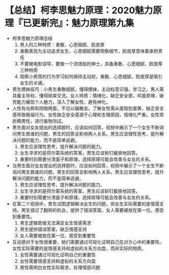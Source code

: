 # 【总结】柯李思魅力原理：2020魅力原理『已更新完』：魅力原理第九集

-   柯李思魅力原理总结
    1.  男人的三种特质：勇敢、心思细腻、脸皮厚
    2.  勇敢表现为主动追求女生，心思细腻需要观察细节，脸皮厚意味着承担责任
    3.  不要被电影误导，要做一个流氓般的绅士，具备勇敢、心思细腻、脸皮厚三种特质
    4.  观察小男孩的行为学习如何保持主动权，勇敢、心思细腻、脸皮厚是吸引女生的关键。
-   男生撩妹技巧：小男生勇敢细腻，懂得撩妹，主动权意识强，学习之。男人需具备主导权，懂得结束交流。女人特质：情绪化，缺乏安全感，鸡蛋原理，破壳能力展现个人魅力，深入了解女性，避免神化。
-   人性有光辉和阴暗两面，不应以偏概全。了解女性需从蛋殼到蛋黄，缺乏安全感导致极端行为。女性缺乏安全感源于心理和生理原因，情绪化严重。女性常折腾男性，进行废物测试。
-   男生面对女友提出的选择题时，应该如何回答，视频中展示了一个女生不断询问男生救谁的问题，男生的回答会影响两人关系。男生应该理性思考，提升解决问题的能力，而不是简单逃避。
    1.  男生应该理性思考，提升解决问题的能力。
    2.  女生寻求的是荷尔蒙系统的答案，男生应该斩钉截铁地回答。
    3.  重要时刻需要分清面子和原理，选择原理可能会改善与女友的关系。
-   当男生面对女友提出的选择题时，应该如何回答，视频中展示了一个女生不断询问男生救谁的问题，男生的回答会影响两人关系。男生应该理性思考，提升解决问题的能力，而不是简单逃避。
    1.  男生应该理性思考，提升解决问题的能力。
    2.  女生寻求的是荷尔蒙系统的答案，男生应该斩钉截铁地回答。
    3.  重要时刻需要分清面子和原理，选择原理可能会改善与女友的关系。
-   在第二个视频中，男生试图逻辑解决女生的问题，但女生实际需要的是情感支持。男生错过了翻转的机会，提供了错误答案。女人需要被放在第一位，感受到重要性。
    1.  男生逻辑思维无法满足女生情感需求
    2.  男生提供错误答案，缺乏情感支持
    3.  女人需要被放在第一位，感受到重要性
-   互动感对于女性很重要，她们需要通过可视化证明自己在对方心中的重要性。女性实际需要的是情感支持和虚拟的关系方向盘，而非实际的物质。
    1.  女性需要通过可视化证明自己的重要性
    2.  女性需要情感支持和虚拟的关系方向盘
    3.  男性需明白女性实际需求，处理情感问题